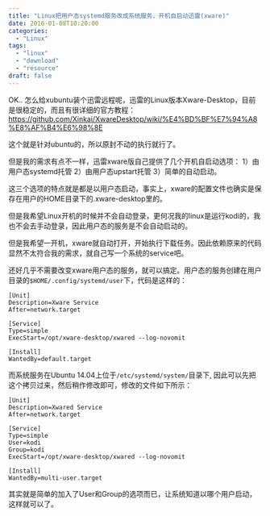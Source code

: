 ```yaml
---
title: "Linux把用户态systemd服务改成系统服务，开机自启动迅雷(xware)"
date: 2016-01-08T10:20:00
categories:
  - "Linux"
tags:
  - "linux"
  - "download"
  - "resource"
draft: false
---
```


OK.. 怎么给xubuntu装个迅雷远程呢，迅雷的Linux版本Xware-Desktop，目前是很稳定的，而且有很详细的官方教程：
https://github.com/Xinkai/XwareDesktop/wiki/%E4%BD%BF%E7%94%A8%E8%AF%B4%E6%98%8E

这个就是针对ubuntu的，所以原封不动的执行就行了。

但是我的需求有点不一样，迅雷xware版自己提供了几个开机自启动选项：
1）由用户态systemd托管
2）由用户态upstart托管
3）简单的自动启动。

这三个选项的特点就是都是以用户态启动，事实上，xware的配置文件也确实是保存在用户的HOME目录下的.xware-desktop里的。

但是我希望Linux开机的时候并不会自动登录，更何况我的linux是运行kodi的，我也不会去手动登录，因此用户态的服务是不会自动启动的。

但是我希望一开机，xware就自动打开，开始执行下载任务。因此依赖原来的代码显然不太符合我的需求，就自己写一个系统的service吧。

还好几乎不需要改变xware用户态的服务，就可以搞定。用户态的服务创建在用户目录的```$HOME/.config/systemd/user```下，代码是这样的：

    [Unit]
    Description=Xware Service
    After=network.target

    [Service]
    Type=simple
    ExecStart=/opt/xware-desktop/xwared --log-novomit

    [Install]
    WantedBy=default.target

而系统服务在Ubuntu 14.04上位于```/etc/systemd/system/```目录下, 因此可以先把这个拷贝过来，然后稍作修改即可，修改的文件如下所示：

    [Unit]
    Description=Xwared Service
    After=network.target

    [Service]
    Type=simple
    User=kodi
    Group=kodi
    ExecStart=/opt/xware-desktop/xwared --log-novomit

    [Install]
    WantedBy=multi-user.target

其实就是简单的加入了User和Group的选项而已，让系统知道以哪个用户启动，这样就可以了。
